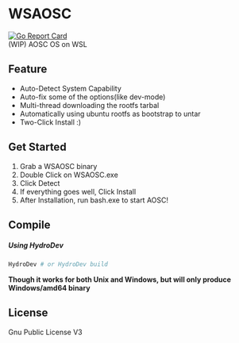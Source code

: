# WSAOSC
[![Go Report Card](https://goreportcard.com/badge/github.com/LER0ever/WSAOSC)](https://goreportcard.com/report/github.com/LER0ever/WSAOSC)  
(WIP) AOSC OS on WSL

## Feature
- Auto-Detect System Capability
- Auto-fix some of the options(like dev-mode)
- Multi-thread downloading the rootfs tarbal
- Automatically using ubuntu rootfs as bootstrap to untar
- Two-Click Install :)

## Get Started
1. Grab a WSAOSC binary
2. Double Click on WSAOSC.exe
3. Click Detect
4. If everything goes well, Click Install
5. After Installation, run bash.exe to start AOSC!

## Compile
##### Using HydroDev
```bash
HydroDev # or HydroDev build
```

**Though it works for both Unix and Windows, but will only produce Windows/amd64 binary**

## License
Gnu Public License V3
